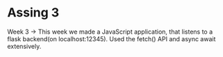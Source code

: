 # Assing 3

Week 3 → This week we made a JavaScript application, that listens to a flask backend(on localhost:12345). Used the fetch() API and async await extensively.
